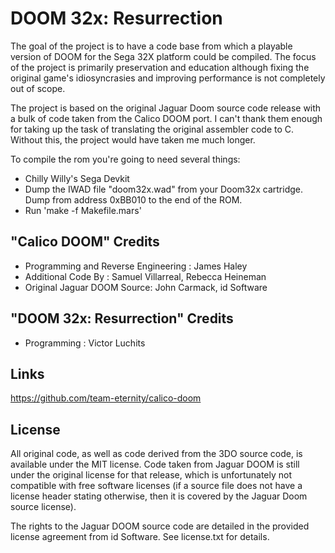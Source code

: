 # DOOM 32x: Resurrection

The goal of the project is to have a code base from which a playable version of DOOM for the Sega 32X platform could be compiled.
The focus of the project is primarily preservation and education although fixing the original game's idiosyncrasies and improving performance is not completely out of scope.

The project is based on the original Jaguar Doom source code release with a bulk of code taken from the Calico DOOM port.
I can't thank them enough for taking up the task of translating the original assembler code to C. Without this, the project would have taken me much longer.

To compile the rom you're going to need several things:
- Chilly Willy's Sega Devkit
- Dump the IWAD file "doom32x.wad" from your Doom32x cartridge. Dump from address 0xBB010 to the end of the ROM.
- Run 'make -f Makefile.mars'

## "Calico DOOM" Credits
* Programming and Reverse Engineering : James Haley
* Additional Code By : Samuel Villarreal, Rebecca Heineman
* Original Jaguar DOOM Source: John Carmack, id Software

## "DOOM 32x: Resurrection" Credits
* Programming : Victor Luchits

## Links
https://github.com/team-eternity/calico-doom

## License
All original code, as well as code derived from the 3DO source code, is
available under the MIT license. Code taken from Jaguar DOOM is still under the
original license for that release, which is unfortunately not compatible with
free software licenses (if a source file does not have a license header stating
otherwise, then it is covered by the Jaguar Doom source license).

The rights to the Jaguar DOOM source code are detailed in the provided license 
agreement from id Software. See license.txt for details.
